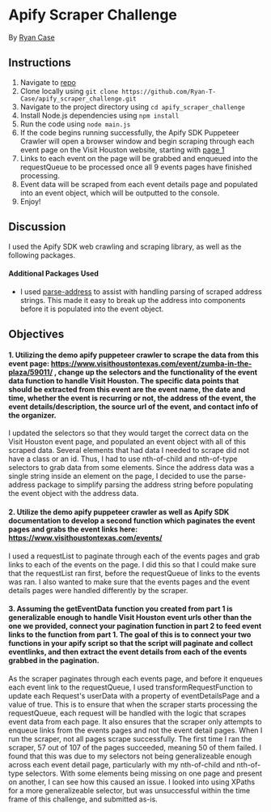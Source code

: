 # Apify Scraper Challenge

By [Ryan Case](https://www.linkedin.com/in/ryan-t-case/)

## Instructions

1. Navigate to [repo](https://github.com/Ryan-T-Case/apify_scraper_challenge)
2. Clone locally using
   `git clone https://github.com/Ryan-T-Case/apify_scraper_challenge.git`
3. Navigate to the project directory using `cd apify_scraper_challenge`
3. Install Node.js dependencies using `npm install`
5. Run the code using `node main.js`
6. If the code begins running successfully, the Apify SDK Puppeteer Crawler will open a browser window and begin scraping through each event page on the Visit Houston website, starting with [page 1](https://www.visithoustontexas.com/events/?page=1)
7. Links to each event on the page will be grabbed and enqueued into the requestQueue to be processed once all 9 events pages have finished processing. 
8. Event data will be scraped from each event details page and populated into an event object, which will be outputted to the console.
9. Enjoy!


## Discussion

I used the Apify SDK web crawling and scraping library, as well as the following packages.

#### Additional Packages Used

- I used [parse-address](https://www.npmjs.com/package/parse-address) to assist with handling parsing of scraped address strings. This made it easy to break up the address into components before it is populated into the event object.


## Objectives

#### 1. Utilizing the demo apify puppeteer crawler to scrape the data from this event page: https://www.visithoustontexas.com/event/zumba-in-the-plaza/59011/ , change up the selectors	and	the	functionality of the event data	function to	handle Visit Houston. The specific data points that	should be extracted	from this event	are	the	event name,	the	date and time, whether the event is	recurring or not, the address of the	event, the event details/description, the source url of	the	event, and contact info of the organizer.

I updated the selectors so that they would target the correct data on the Visit Houston event page, and populated an event object with all of this scraped data. Several elements that had data I needed to scrape did not have a class or an id. Thus, I had to use nth-of-child and nth-of-type selectors to grab data from some elements. Since the address data was a single string inside an element on the page, I decided to use the parse-address package to simplify parsing the address string before populating the event object with the address data.

#### 2. Utilize the demo apify puppeteer crawler as well as Apify SDK documentation to develop a second function which paginates the event pages and grabs the event links here: https://www.visithoustontexas.com/events/

I used a requestList to paginate through each of the events pages and grab links to each of the events on the page. I did this so that I could make sure that the requestList ran first, before the requestQueue of links to the events was ran. I also wanted to make sure that the events pages and the event details pages were handled differently by the scraper.

#### 3. Assuming the getEventData function you created from part 1 is generalizable enough to handle Visit Houston event urls other than the one we provided, connect your pagination function in part 2 to feed event links to the function from part 1. The goal of this is to connect your two functions in your apify script so that the script will paginate and collect eventlinks, and then extract the event details from each of the events grabbed in the pagination.

As the scraper paginates through each events page, and before it enqueues each event link to the requestQueue, I used transformRequestFunction to update each Request's userData with a property of eventDetailsPage and a value of true. This is to ensure that when the scraper starts processing the requestQueue, each request will be handled with the logic that scrapes event data from each page. It also ensures that the scraper only attempts to enqueue links from the events pages and not the event detail pages. When I run the scraper, not all pages scrape successfully. The first time I ran the scraper, 57 out of 107 of the pages succeeded, meaning 50 of them failed. I found that this was due to my selectors not being generalizeable enough across each event detail page, particularly with my nth-of-child and nth-of-type selectors. With some elements being missing on one page and present on another, I can see how this caused an issue. I looked into using XPaths for a more generalizeable selector, but was unsuccessful within the time frame of this challenge, and submitted as-is.




